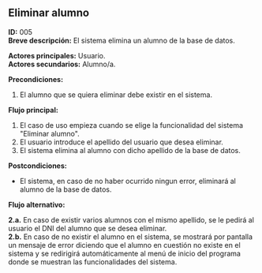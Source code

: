 ## Eliminar alumno  

**ID:** 005    
**Breve descripción:** El sistema elimina un alumno de la base de datos.


**Actores principales:** Usuario.    
**Actores secundarios:** Alumno/a.


**Precondiciones:**

1. El alumno que se quiera eliminar debe existir en el sistema.


**Flujo principal:**

1. El caso de uso empieza cuando se elige la funcionalidad del sistema "Eliminar alumno".
2. El usuario introduce el apellido del usuario que desea eliminar.
3. El sistema elimina al alumno con dicho apellido de la base de datos.


**Postcondiciones:**

* El sistema, en caso de no haber ocurrido ningun error, eliminará al alumno de la base de datos.


**Flujo alternativo:**

**2.a.** En caso de existir varios alumnos con el mismo apellido, se le pedirá al usuario el DNI del alumno que se desea eliminar.  
**2.b.** En caso de no existir el alumno en el sistema, se mostrará por pantalla un mensaje de error diciendo que el alumno en cuestión no existe en el sistema y se redirigirá automáticamente al menú de inicio del programa donde se muestran las funcionalidades del sistema.
